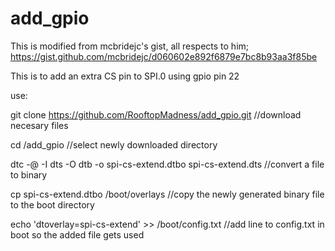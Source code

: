 # add_gpio 
This is modified from mcbridejc's gist, all respects to him; https://gist.github.com/mcbridejc/d060602e892f6879e7bc8b93aa3f85be

This is to add an extra CS pin to SPI.0 using gpio pin 22

use:

git clone https://github.com/RooftopMadness/add_gpio.git  //download necesary files

cd /add_gpio  //select newly downloaded directory

dtc -@ -I dts -O dtb -o spi-cs-extend.dtbo spi-cs-extend.dts  //convert a file to binary

cp spi-cs-extend.dtbo /boot/overlays  //copy the newly generated binary file to the boot directory

echo 'dtoverlay=spi-cs-extend' >> /boot/config.txt  //add line to config.txt in boot so the added file gets used

